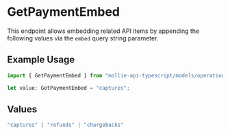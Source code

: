 # GetPaymentEmbed

This endpoint allows embedding related API items by appending the following values via the `embed` query string parameter.

## Example Usage

```typescript
import { GetPaymentEmbed } from "mollie-api-typescript/models/operations";

let value: GetPaymentEmbed = "captures";
```

## Values

```typescript
"captures" | "refunds" | "chargebacks"
```